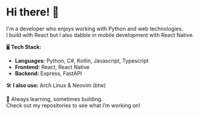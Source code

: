 # Hi there! 👋

I'm a developer who enjoys working with Python and web technologies.  
I build with React but I also dabble in mobile development with React Native.

🖥️ **Tech Stack:**  
- **Languages:** Python, C#, Kotlin, Javascript, Typescript
- **Frontend:** React, React Native
- **Backend:** Express, FastAPI

🛠️ **I also use:** Arch Linux & Neovim (btw)

🚀 Always learning, sometimes building.  
Check out my repositories to see what I’m working on!  

